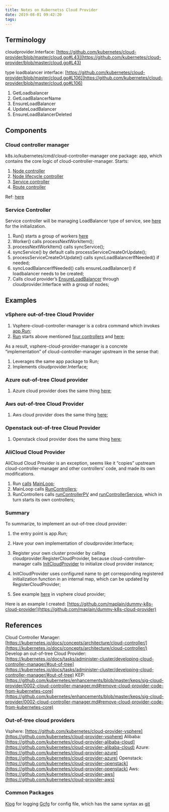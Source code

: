 ```yaml
---
title: Notes on Kubernetss Cloud Provider
date: 2019-08-01 09:42:20
tags:
---
```



## Terminology

cloudprovider.Interface: [https://github.com/kubernetes/cloud-provider/blob/master/cloud.go#L43](https://github.com/kubernetes/cloud-provider/blob/master/cloud.go#L43)

type loadbalancer interface: [https://github.com/kubernetes/cloud-provider/blob/master/cloud.go#L106](https://github.com/kubernetes/cloud-provider/blob/master/cloud.go#L106)

1.  GetLoadbalancer
2.  GetLoadBalancerName
3.  EnsureLoadBalancer
4.  UpdateLoadBalancer  
5.  EnsureLoadBalancerDeleted
    

## Components

### Cloud controller manager
k8s.io/kubernetes/cmd/cloud-controller-manager
one package: app, which contains the core logic of cloud-controller-manager.
Starts:
1.  [Node controller](https://github.com/kubernetes/kubernetes/blob/master/pkg/controller/cloud/node_controller.go#L61)
2.  [Node lifecycle controller](https://github.com/kubernetes/kubernetes/blob/master/pkg/controller/cloud/node_lifecycle_controller.go#L67)    
3.  [Service controller](https://github.com/kubernetes/kubernetes/tree/master/pkg/controller/service)    
4.  [Route controller](https://github.com/kubernetes/kubernetes/tree/master/pkg/controller/route)    

Ref: [here](https://github.com/kubernetes/kubernetes/blob/master/cmd/cloud-controller-manager/app/controllermanager.go#L169)

### Service Controller
Service controller will be managing LoadBalancer type of service, see [here](https://github.com/kubernetes/kubernetes/blob/master/pkg/controller/service/service_controller.go#L238) for the initialization.

1.  Run() starts a group of workers [here](https://github.com/kubernetes/kubernetes/blob/master/pkg/controller/service/service_controller.go#L205)
2.  Worker() calls processNextWorkItem();
3.  processNextWorkItem() calls syncService();
4.  syncService() by default calls processServiceCreateOrUpdate();
5.  processServiceCreateOrUpdate() calls syncLoadBalancerIfNeeded() if needed;
6.  syncLoadBalancerIfNeeded() calls ensureLoadBalancer() if loadbalancer needs to be created;
7.  Calls cloud provider’s [EnsureLoadBalancer](https://github.com/kubernetes/kubernetes/blob/master/pkg/controller/service/service_controller.go#L374) through cloudprovider.Interface with a group of nodes;
    

## Examples

### vSphere out-of-tree Cloud Provider
1.  Vsphere-cloud-controller-manager is a cobra command which invokes [app.Run](https://github.com/kubernetes/cloud-provider-vsphere/blob/master/cmd/vsphere-cloud-controller-manager/main.go#L99);
2.  [Run](https://github.com/kubernetes/kubernetes/blob/master/cmd/cloud-controller-manager/app/controllermanager.go#L115) starts above mentioned [four controllers](https://github.com/kubernetes/kubernetes/blob/master/cmd/cloud-controller-manager/app/controllermanager.go#L169) and [here](https://github.com/kubernetes/kubernetes/blob/master/cmd/cloud-controller-manager/app/controllermanager.go#L276);
    
As a result, vsphere-cloud-provider-manager is a concrete “implementation” of cloud-controller-manager upstream in the sense that:
1.  Leverages the same app package to Run;
2.  Implements cloudprovider.Interface;
    
### Azure out-of-tree Cloud provider
1.  Azure cloud provider does the same thing [here](https://github.com/kubernetes/cloud-provider-azure/blob/v0.2.0/cloud-controller-manager/main.go#L84);

### Aws out-of-tree Cloud Provider
1.  Aws cloud provider does the same thing [here](https://github.com/kubernetes/cloud-provider-aws/blob/master/cmd/aws-cloud-controller-manager/main.go#L76);
    
### Openstack out-of-tree Cloud Provider
1.  Openstack cloud provider does the same thing [here](https://github.com/kubernetes/cloud-provider-openstack/blob/master/cmd/openstack-cloud-controller-manager/main.go#L103);
    
### AliCloud Cloud Provider
AliCloud Cloud Provider is an exception, seems like it “copies” upstream cloud-controller-manager and other controllers’ code, and made its own modifications.

1.  Run [calls](https://github.com/kubernetes/cloud-provider-alibaba-cloud/blob/master/cmd/cloudprovider/app/ccm.go#L214)  [MainLoop](https://github.com/kubernetes/cloud-provider-alibaba-cloud/blob/master/cmd/cloudprovider/app/ccm.go#L228);
2.  MainLoop calls [RunControllers](https://github.com/kubernetes/cloud-provider-alibaba-cloud/blob/master/cmd/cloudprovider/app/ccm.go#L210);
3.  RunControllers calls [runControllerPV](https://github.com/kubernetes/cloud-provider-alibaba-cloud/blob/master/cmd/cloudprovider/app/ccm.go#L284) and [runControllerService](https://github.com/kubernetes/cloud-provider-alibaba-cloud/blob/master/cmd/cloudprovider/app/ccm.go#L289), which in turn starts its own controllers;
    
### Summary
To summarize, to implement an out-of-tree cloud provider:
1.  the entry point is app.Run;
2.  Have your own implementation of cloudprovider.Interface;
3.  Register your own cluster provider by calling cloudprovider.RegisterCloudProvider, because cloud-controller-manager calls [InitCloudProvider](https://github.com/kubernetes/kubernetes/blob/v1.16.0-alpha.2/cmd/cloud-controller-manager/app/controllermanager.go#L119) to initialize cloud provider instance;
    
1.  InitCloudProvider uses configured name to get corresponding registered initialization function in an internal map, which can be updated by RegisterCloudProvider;
2.  See example [here](https://github.com/kubernetes/cloud-provider-vsphere/blob/v0.2.1/pkg/cloudprovider/vsphere/cloud.go#L41-L49) in vsphere cloud provider;
    
Here is an example I created: [https://github.com/maplain/dummy-k8s-cloud-provider](https://github.com/maplain/dummy-k8s-cloud-provider)

## References
Cloud Controller Manager: [https://kubernetes.io/docs/concepts/architecture/cloud-controller/](https://kubernetes.io/docs/concepts/architecture/cloud-controller/)
Develop an out-of-tree Cloud Provider: [https://kubernetes.io/docs/tasks/administer-cluster/developing-cloud-controller-manager/#out-of-tree](https://kubernetes.io/docs/tasks/administer-cluster/developing-cloud-controller-manager/#out-of-tree)
KEP: [https://github.com/kubernetes/enhancements/blob/master/keps/sig-cloud-provider/0002-cloud-controller-manager.md#remove-cloud-provider-code-from-kubernetes-core](https://github.com/kubernetes/enhancements/blob/master/keps/sig-cloud-provider/0002-cloud-controller-manager.md#remove-cloud-provider-code-from-kubernetes-core)

### Out-of-tree cloud providers
Vsphere: [https://github.com/kubernetes/cloud-provider-vsphere](https://github.com/kubernetes/cloud-provider-vsphere)
Alibaba: [https://github.com/kubernetes/cloud-provider-alibaba-cloud](https://github.com/kubernetes/cloud-provider-alibaba-cloud)
Azure: [https://github.com/kubernetes/cloud-provider-azure](https://github.com/kubernetes/cloud-provider-azure)
Openstack: [https://github.com/kubernetes/cloud-provider-openstack](https://github.com/kubernetes/cloud-provider-openstack)
Aws: [https://github.com/kubernetes/cloud-provider-aws](https://github.com/kubernetes/cloud-provider-aws)

### Common Packages
[Klog](https://github.com/kubernetes/klog) for logging
[Gcfg](https://godoc.org/gopkg.in/gcfg.v1) for config file, which has the same syntax as [git](https://git-scm.com/docs/git-config#_syntax)
